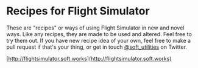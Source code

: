 # Recipes for Flight Simulator

These are "recipes" or ways of using Flight Simulator in new and novel ways. Like any recipes, they are made to be used and altered. Feel free to try them out. If you have new recipe idea of your own, feel free to make a pull request if that's your thing, or get in touch [@soft_utilities](https://twitter.com/soft_utilities) on Twitter.

[http://flightsimulator.soft.works](http://flightsimulator.soft.works)
